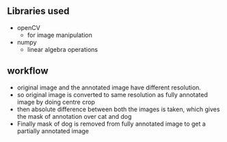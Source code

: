 ## Libraries used
- openCV
	- for image manipulation
- numpy
	- linear algebra operations

## workflow
- original image and the annotated image have different resolution.
- so original image is converted to same resolution as fully annotated image by doing centre crop
- then absolute difference between both the images is taken, which gives the mask of annotation over cat and dog
- Finally mask of dog is removed from fully annotated image to get a partially annotated image